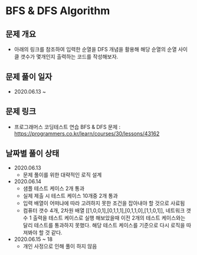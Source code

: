 # BFS & DFS Algorithm
## 문제 개요
- 아래의 링크를 참조하여 입력한 순열을 DFS 개념을 활용해 해당 순열의 순열 사이클 갯수가 몇개인지 출력하는 코드를 작성해보자.
## 문제 풀이 일자
- 2020.06.13 ~ 
## 문제 링크
- 프로그래머스 코딩테스트 연습 BFS & DFS 문제 : <https://programmers.co.kr/learn/courses/30/lessons/43162>
## 날짜별 풀이 상태
- 2020.06.13
  - 문제 풀이를 위한 대략적인 로직 설계
- 2020.06.14
  - 샘플 테스트 케이스 2개 통과
  - 실제 제출 시 테스트 케이스 10개중 2개 통과
  - 입력 배열이 어떠냐에 따라 고려하지 못한 조건을 잡아내야 할 것으로 사료됨
  - 컴퓨터 갯수 4개, 2차원 배열 [[1,0,0,1],[0,1,1,1],[0,1,1,0],[1,1,0,1]], 네트워크 갯수 1 출력을 테스트 케이스로 실행 해보았을때 이전 2개의 테스트 케이스와는 달리 테스트를 통과하지 못했다. 해당 테스트 케이스를 기준으로 다시 로직을 따져봐야 할 것 같다.
- 2020.06.15 ~ 18
  - 개인 사정으로 인해 풀이 하지 않음
